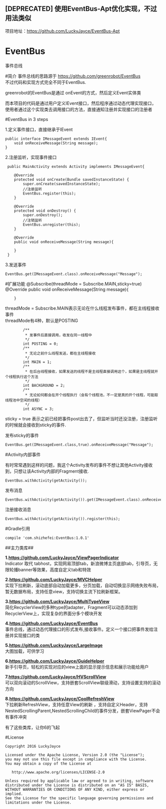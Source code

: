 ## [DEPRECATED] 使用EventBus-Apt优化实现，不过用法类似
项目地址：https://github.com/LuckyJayce/EventBus-Apt

# EventBus
事件总线

#简介
事件总线的思路源于 https://github.com/greenrobot/EventBus  
不过代码和实现方式完全不同于EventBus.

greenrobot的EventBus是通过 onEvent的方式，然后定义Event实体类  

而本项目的代码是通过用户定义IEvent接口，然后程序通过动态代理实现接口，  使用者通过这个实现类去调用接口的方法，直接通知注册并实现接口的注册者

#EventBus in 3 steps

1.定义事件接口，直接继承于IEvent	

	public interface IMessageEvent extends IEvent{ 
    	void onReceiveMessage(String message);
    }

2.注册监听，实现事件接口

	 public MainActivity extends Activity implements IMessageEvent{

	    @Override
	    protected void onCreate(Bundle savedInstanceState) {
	        super.onCreate(savedInstanceState);
			//注册监听
			EventBus.register(this);
		}

	    @Override
	    protected void onDestroy() {
	        super.onDestroy();
			//注销监听
			EventBus.unregister(this);
	    }

		@Override
		public void onReceiveMessage(String message){
	       
	    }
	 }

3.发送事件

	EventBus.get(IMessageEvent.class).onReceiveMessage("Message");

#扩展功能
        @Subscribe(threadMode = Subscribe.MAIN,sticky=true)
		@Override
		public void onReceiveMessage(String message){
	       
	    }

threadMode = Subscribe.MAIN表示无论在什么线程发布事件，都在主线程接收事件  
threadMode有4种，默认是POSTING    

		    /**
		     * 发事件后直接调用，收发在同一线程中
		     */
		    int POSTING = 0;
		    /**
		     * 无论之前什么线程发送，都在主线程接收
		     */
		    int MAIN = 1;
		    /**
		     * 在后台线程接收，如果发送的线程不是主线程直接调用这个，如果是主线程就开个线程执行这个方法
		     */
		    int BACKGROUND = 2;
		    /**
		     * 无论如何都会在开个线程执行（会有个线程池，不一定是真的开个线程，可能取线程池中空闲的线程）
		     */
		    int ASYNC = 3;
sticky = true 表示之前已经把事件post出去了，但监听当时还没注册，注册监听的时候就会接收到sticky的事件.  
  
发布sticky的事件

	EventBus.get(IMessageEvent.class,true).onReceiveMessage("Message");

#Activity内部事件

有时常常遇到这样的问题，我这个Activity发布的事件不想让其他Activity接收到，只想让该Activity内部的Fragment接收.  
	
    EventBus.withActivity(getActivity());

发布消息

	EventBus.withActivity(getActivity()).get(IMessageEvent.class).onReceiveMessage("Message");

注册接收消息

	EventBus.withActivity(getActivity()).register(this);

#Gradle引用
	
	compile 'com.shizhefei:EventBus:1.0.1'
##主力类库##

**1.https://github.com/LuckyJayce/ViewPagerIndicator**  
Indicator 取代 tabhost，实现网易顶部tab，新浪微博主页底部tab，引导页，无限轮播banner等效果，高度自定义tab和特效

**2.https://github.com/LuckyJayce/MVCHelper**  
实现下拉刷新，滚动底部自动加载更多，分页加载，自动切换显示网络失败布局，暂无数据布局，支持任意view，支持切换主流下拉刷新框架。

**3.https://github.com/LuckyJayce/MultiTypeView**  
简化RecyclerView的多种type的adapter，Fragment可以动态添加到RecyclerView上，实现复杂的界面分多个模块开发

**4.https://github.com/LuckyJayce/EventBus**  
事件总线，通过动态代理接口的形式发布,接收事件。定义一个接口把事件发给注册并实现接口的类

**5.https://github.com/LuckyJayce/LargeImage**  
大图加载，可供学习

**6.https://github.com/LuckyJayce/GuideHelper**  
新手引导页，轻松的实现对应的view上面的显示提示信息和展示功能给用户  

**7.https://github.com/LuckyJayce/HVScrollView**  
可以双向滚动的ScrollView，支持嵌套ScrollView联级滑动，支持设置支持的滚动方向

**8.https://github.com/LuckyJayce/CoolRefreshView**  
  下拉刷新RefreshView，支持任意View的刷新 ，支持自定义Header，支持NestedScrollingParent,NestedScrollingChild的事件分发，嵌套ViewPager不会有事件冲突 

有了这些类库，让你6的飞起

#License

	Copyright 2016 LuckyJayce
	
	Licensed under the Apache License, Version 2.0 (the "License");
	you may not use this file except in compliance with the License.
	You may obtain a copy of the License at
	
	   http://www.apache.org/licenses/LICENSE-2.0
	
	Unless required by applicable law or agreed to in writing, software
	distributed under the License is distributed on an "AS IS" BASIS,
	WITHOUT WARRANTIES OR CONDITIONS OF ANY KIND, either express or implied.
	See the License for the specific language governing permissions and
	limitations under the License.
